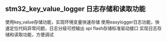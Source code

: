 ## stm32_key_value_logger 日志存储和读取功能 ##
使用key_value存储功能，实现环境变量快速存储
使用easylogger日志功能，快速定位代码异常问题，日志分级可控输出
spi flash存储标准驱动接口
实现日志存储和读取功能，方便调试




























